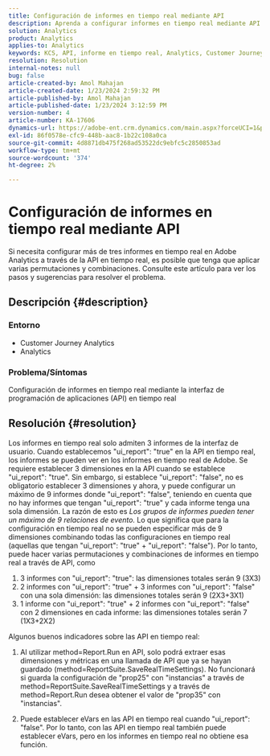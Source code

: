 ```yaml
---
title: Configuración de informes en tiempo real mediante API
description: Aprenda a configurar informes en tiempo real mediante API en Adobe Analytics.
solution: Analytics
product: Analytics
applies-to: Analytics
keywords: KCS, API, informe en tiempo real, Analytics, Customer Journey Analytics
resolution: Resolution
internal-notes: null
bug: false
article-created-by: Amol Mahajan
article-created-date: 1/23/2024 2:59:32 PM
article-published-by: Amol Mahajan
article-published-date: 1/23/2024 3:12:59 PM
version-number: 4
article-number: KA-17606
dynamics-url: https://adobe-ent.crm.dynamics.com/main.aspx?forceUCI=1&pagetype=entityrecord&etn=knowledgearticle&id=cb533e00-00ba-ee11-a569-6045bd006c82
exl-id: 86f0578e-cfc9-448b-aac8-1b22c108a0ca
source-git-commit: 4d8871db475f268ad53522dc9ebfc5c2850853ad
workflow-type: tm+mt
source-wordcount: '374'
ht-degree: 2%

---
```


# Configuración de informes en tiempo real mediante API


Si necesita configurar más de tres informes en tiempo real en Adobe Analytics a través de la API en tiempo real, es posible que tenga que aplicar varias permutaciones y combinaciones. Consulte este artículo para ver los pasos y sugerencias para resolver el problema.

## Descripción {#description}


### <b>Entorno</b>

- Customer Journey Analytics
- Analytics




### <b>Problema/Síntomas</b>

Configuración de informes en tiempo real mediante la interfaz de programación de aplicaciones (API) en tiempo real


## Resolución {#resolution}


Los informes en tiempo real solo admiten 3 informes de la interfaz de usuario.
Cuando establecemos &quot;ui_report&quot;: &quot;true&quot; en la API en tiempo real, los informes se pueden ver en los informes en tiempo real de Adobe. Se requiere establecer 3 dimensiones en la API cuando se establece &quot;ui_report&quot;: &quot;true&quot;.
Sin embargo, si establece &quot;ui_report&quot;: &quot;false&quot;, no es obligatorio establecer 3 dimensiones y ahora, y puede configurar un máximo de 9 informes donde &quot;ui_report&quot;: &quot;false&quot;, teniendo en cuenta que no hay informes que tengan &quot;ui_report&quot;: &quot;true&quot; y cada informe tenga una sola dimensión.
La razón de esto es *Los grupos de informes pueden tener un máximo de 9 relaciones de evento.* Lo que significa que para la configuración en tiempo real no se pueden especificar más de 9 dimensiones combinando todas las configuraciones en tiempo real (aquellas que tengan &quot;ui_report&quot;: &quot;true&quot; + &quot;ui_report&quot;: &quot;false&quot;).
Por lo tanto, puede hacer varias permutaciones y combinaciones de informes en tiempo real a través de API, como

1. 3 informes con &quot;ui_report&quot;: &quot;true&quot;: las dimensiones totales serán 9 (3X3)
2. 2 informes con &quot;ui_report&quot;: &quot;true&quot; + 3 informes con &quot;ui_report&quot;: &quot;false&quot; con una sola dimensión: las dimensiones totales serán 9 (2X3+3X1)
3. 1 informe con &quot;ui_report&quot;: &quot;true&quot; + 2 informes con &quot;ui_report&quot;: &quot;false&quot; con 2 dimensiones en cada informe: las dimensiones totales serán 7 (1X3+2X2)


Algunos buenos indicadores sobre las API en tiempo real:

1. Al utilizar method=Report.Run en API, solo podrá extraer esas dimensiones y métricas en una llamada de API que ya se hayan guardado (method=ReportSuite.SaveRealTimeSettings). No funcionará si guarda la configuración de &quot;prop25&quot; con &quot;instancias&quot; a través de method=ReportSuite.SaveRealTimeSettings y a través de method=Report.Run desea obtener el valor de &quot;prop35&quot; con &quot;instancias&quot;.


2. Puede establecer eVars en las API en tiempo real cuando &quot;ui_report&quot;: &quot;false&quot;. Por lo tanto, con las API en tiempo real también puede establecer eVars, pero en los informes en tiempo real no obtiene esa función.
